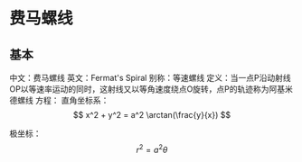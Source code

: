 # 费马螺线

## 基本

中文：费马螺线
英文：Fermat's Spiral
别称：等速螺线
定义：当一点P沿动射线OP以等速率运动的同时，这射线又以等角速度绕点O旋转，点P的轨迹称为阿基米德螺线
方程：
直角坐标系：
$$
x^2 + y^2 = a^2 \arctan(\frac{y}{x})
$$

极坐标：
$$
r^2 = a^2\theta
$$
